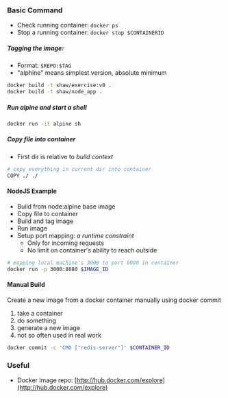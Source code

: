 ### Basic Command
* Check running container: `docker ps`
* Stop a running container: `docker stop $CONTAINERID`

##### Tagging the image:
* Format: `$REPO:$TAG`
* "alphine" means simplest version, absolute minimum
```bash
docker build -t shaw/exercise:v0 .
docker build -t shaw/node_app .
```

##### Run alpine and start a shell
```bash
docker run -it alpine sh
```

##### Copy file into container
* First dir is relative to *build context*
```bash
# copy everything in current dir into container
COPY ./ ./
```

#### NodeJS Example
* Build from node:alpine base image
* Copy file to container
* Build and tag image
* Run image
* Setup port mapping: *a runtime constraint*
  - Only for incoming requests
  - No limit on container's ability to reach outside
```bash
# mapping local machine's 3000 to port 8080 in container
docker run -p 3000:8080 $IMAGE_ID
```

#### Manual Build
Create a new image from a docker container manually using docker commit
1. take a container
2. do something
3. generate a new image
4. not so often used in real work
```bash
docker commit -c 'CMD ["redis-server"]' $CONTAINER_ID
```

### Useful
* Docker image repo: [http://hub.docker.com/explore](http://hub.docker.com/explore)